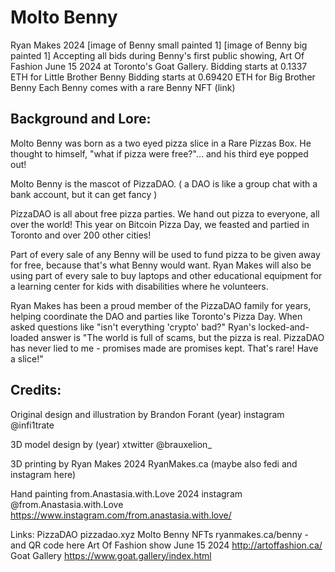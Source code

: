 Molto Benny
===========

Ryan Makes 2024 
[image of Benny small painted 1]
[image of Benny big painted 1]
Accepting all bids during Benny's first public showing, Art Of Fashion June 15 2024 at Toronto's Goat Gallery.
Bidding starts at 0.1337 ETH for Little Brother Benny
Bidding starts at 0.69420 ETH for Big Brother Benny
Each Benny comes with a rare Benny NFT (link)
 

Background and Lore:
--------------------

Molto Benny was born as a two eyed pizza slice in a Rare Pizzas Box. He thought to himself, "what if pizza were free?"... and his third eye popped out!

Molto Benny is the mascot of PizzaDAO. ( a DAO is like a group chat with a bank account, but it can get fancy )

PizzaDAO is all about free pizza parties. 
We hand out pizza to everyone, all over the world! 
This year on Bitcoin Pizza Day, we feasted and partied in Toronto and over 200 other cities! 

Part of every sale of any Benny will be used to fund pizza to be given away for free, because that's what Benny would want.
Ryan Makes will also be using part of every sale to buy laptops and other educational equipment for a learning center for kids with disabilities where he volunteers.

Ryan Makes has been a proud member of the PizzaDAO family for years, helping coordinate the DAO and parties like Toronto's Pizza Day. 
When asked questions like "isn't everything 'crypto' bad?" Ryan's locked-and-loaded answer is "The world is full of scams, but the pizza is real. PizzaDAO has never lied to me - promises made are promises kept. That's rare! Have a slice!" 

Credits:
--------
Original design and illustration by Brandon Forant (year)
instagram @infi1trate

3D model design by (year)
xtwitter @brauxelion_

3D printing by Ryan Makes 2024
RyanMakes.ca (maybe also fedi and instagram here)

Hand painting from.Anastasia.with.Love 2024
instagram @from.Anastasia.with.Love https://www.instagram.com/from.anastasia.with.love/




Links:
PizzaDAO pizzadao.xyz
Molto Benny NFTs
ryanmakes.ca/benny - and QR code here
Art Of Fashion show June 15 2024 http://artoffashion.ca/
Goat Gallery https://www.goat.gallery/index.html
